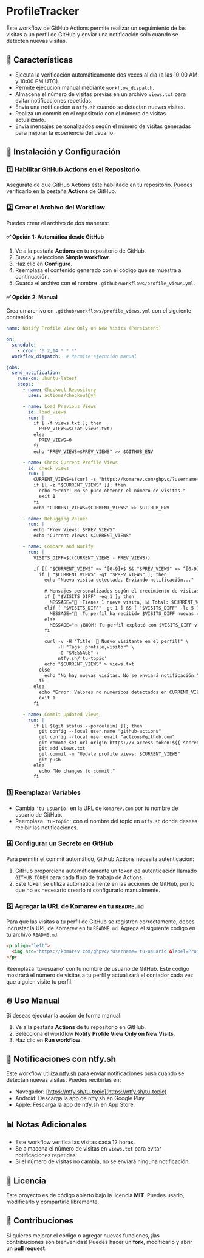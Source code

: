 # ProfileTracker
Este workflow de GitHub Actions permite realizar un seguimiento de las visitas a un perfil de GitHub y enviar una notificación solo cuando se detecten nuevas visitas.

## 📌 Características
- Ejecuta la verificación automáticamente dos veces al día (a las 10:00 AM y 10:00 PM UTC).
- Permite ejecución manual mediante `workflow_dispatch`.
- Almacena el número de visitas previas en un archivo `views.txt` para evitar notificaciones repetidas.
- Envía una notificación a `ntfy.sh` cuando se detectan nuevas visitas.
- Realiza un commit en el repositorio con el número de visitas actualizado.
- Envía mensajes personalizados según el número de visitas generadas para mejorar la experiencia del usuario.

## 🚀 Instalación y Configuración

### 1️⃣ Habilitar GitHub Actions en el Repositorio
Asegúrate de que GitHub Actions esté habilitado en tu repositorio. Puedes verificarlo en la pestaña **Actions** de GitHub.

### 2️⃣ Crear el Archivo del Workflow
Puedes crear el archivo de dos maneras:

#### ✅ Opción 1: Automática desde GitHub
1. Ve a la pestaña **Actions** en tu repositorio de GitHub.
2. Busca y selecciona **Simple workflow**.
3. Haz clic en **Configure**.
4. Reemplaza el contenido generado con el código que se muestra a continuación.
5. Guarda el archivo con el nombre `.github/workflows/profile_views.yml`.

#### ✅ Opción 2: Manual
Crea un archivo en `.github/workflows/profile_views.yml` con el siguiente contenido:

```yaml
name: Notify Profile View Only on New Visits (Persistent)

on:
  schedule:
    - cron: '0 2,14 * * *'
  workflow_dispatch:  # Permite ejecución manual

jobs:
  send_notification:
    runs-on: ubuntu-latest
    steps:
      - name: Checkout Repository
        uses: actions/checkout@v4

      - name: Load Previous Views
        id: load_views
        run: |
          if [ -f views.txt ]; then
            PREV_VIEWS=$(cat views.txt)
          else
            PREV_VIEWS=0
          fi
          echo "PREV_VIEWS=$PREV_VIEWS" >> $GITHUB_ENV

      - name: Check Current Profile Views
        id: check_views
        run: |
          CURRENT_VIEWS=$(curl -s "https://komarev.com/ghpvc/?username='tu-usuario'" | grep -oE '[0-9]+' | tail -1)
          if [[ -z "$CURRENT_VIEWS" ]]; then
            echo "Error: No se pudo obtener el número de visitas."
            exit 1
          fi
          echo "CURRENT_VIEWS=$CURRENT_VIEWS" >> $GITHUB_ENV

      - name: Debugging Values
        run: |
          echo "Prev Views: $PREV_VIEWS"
          echo "Current Views: $CURRENT_VIEWS"

      - name: Compare and Notify
        run: |
          VISITS_DIFF=$((CURRENT_VIEWS - PREV_VIEWS))

          if [[ "$CURRENT_VIEWS" =~ ^[0-9]+$ && "$PREV_VIEWS" =~ ^[0-9]+$ ]]; then
            if [ "$CURRENT_VIEWS" -gt "$PREV_VIEWS" ]; then
              echo "Nueva visita detectada. Enviando notificación..."

              # Mensajes personalizados según el crecimiento de visitas
              if [ "$VISITS_DIFF" -eq 1 ]; then
                MESSAGE="👀 ¡Tienes 1 nueva visita, 📊 Total: $CURRENT_VIEWS"
              elif [ "$VISITS_DIFF" -gt 1 ] && [ "$VISITS_DIFF" -le 5 ]; then
                MESSAGE="🚀 ¡Tu perfil ha recibido $VISITS_DIFF nuevas visitas, 📊 Total: $CURRENT_VIEWS"
              else
                MESSAGE="🔥 ¡BOOM! Tu perfil explotó con $VISITS_DIFF visitas nuevas, 📊 Total: $CURRENT_VIEWS"
              fi

              curl -v -H "Title: 🚀 Nuevo visitante en el perfil!" \
                   -H "Tags: profile,visitor" \
                   -d "$MESSAGE" \
                   ntfy.sh/'tu-topic'
              echo "$CURRENT_VIEWS" > views.txt
            else
              echo "No hay nuevas visitas. No se enviará notificación."
            fi
          else
            echo "Error: Valores no numéricos detectados en CURRENT_VIEWS o PREV_VIEWS."
            exit 1
          fi

      - name: Commit Updated Views
        run: |
          if [[ $(git status --porcelain) ]]; then
            git config --local user.name "github-actions"
            git config --local user.email "actions@github.com"
            git remote set-url origin https://x-access-token:${{ secrets.GITHUB_TOKEN }}@github.com/${{ github.repository }}.git
            git add views.txt
            git commit -m "Update profile views: $CURRENT_VIEWS"
            git push
          else
            echo "No changes to commit."
          fi
```

### 3️⃣ Reemplazar Variables
- Cambia `'tu-usuario'` en la URL de `komarev.com` por tu nombre de usuario de GitHub.
- Reemplaza `'tu-topic'` con el nombre del topic en `ntfy.sh` donde deseas recibir las notificaciones.

### 4️⃣ Configurar un Secreto en GitHub  
Para permitir el commit automático, GitHub Actions necesita autenticación:

1. GitHub proporciona automáticamente un token de autenticación llamado `GITHUB_TOKEN` para cada flujo de trabajo de Actions.
2. Este token se utiliza automáticamente en las acciones de GitHub, por lo que no es necesario crearlo ni configurarlo manualmente.

### 5️⃣ Agregar la URL de Komarev en tu `README.md`
Para que las visitas a tu perfil de GitHub se registren correctamente, debes incrustar la URL de Komarev en tu `README.md`. Agrega el siguiente código en tu archivo `README.md`:

```html
<p align="left"> 
  <img src="https://komarev.com/ghpvc/?username='tu-usuario'&label=Profile%20views&color=0e75b6&style=flat" alt="'tu-usuario'" /> 
</p>
```
Reemplaza 'tu-usuario' con tu nombre de usuario de GitHub. Este código mostrará el número de visitas a tu perfil y actualizará el contador cada vez que alguien visite tu perfil.

## 🔥 Uso Manual
Si deseas ejecutar la acción de forma manual:
1. Ve a la pestaña **Actions** de tu repositorio en GitHub.
2. Selecciona el workflow **Notify Profile View Only on New Visits**.
3. Haz clic en **Run workflow**.

## 🎯 Notificaciones con ntfy.sh
Este workflow utiliza [ntfy.sh](https://ntfy.sh) para enviar notificaciones push cuando se detectan nuevas visitas.
Puedes recibirlas en:
- Navegador: [https://ntfy.sh/tu-topic](https://ntfy.sh/tu-topic)
- Android: Descarga la app de ntfy.sh en Google Play.
- Apple: Fescarga la app de ntfy.sh en App Store.

## 📊 Notas Adicionales
- Este workflow verifica las visitas cada 12 horas.
- Se almacena el número de visitas en `views.txt` para evitar notificaciones repetidas.
- Si el número de visitas no cambia, no se enviará ninguna notificación.

## 📜 Licencia
Este proyecto es de código abierto bajo la licencia **MIT**. Puedes usarlo, modificarlo y compartirlo libremente.

## 🤝 Contribuciones
Si quieres mejorar el código o agregar nuevas funciones, ¡las contribuciones son bienvenidas! Puedes hacer un **fork**, modificarlo y abrir un **pull request**.
